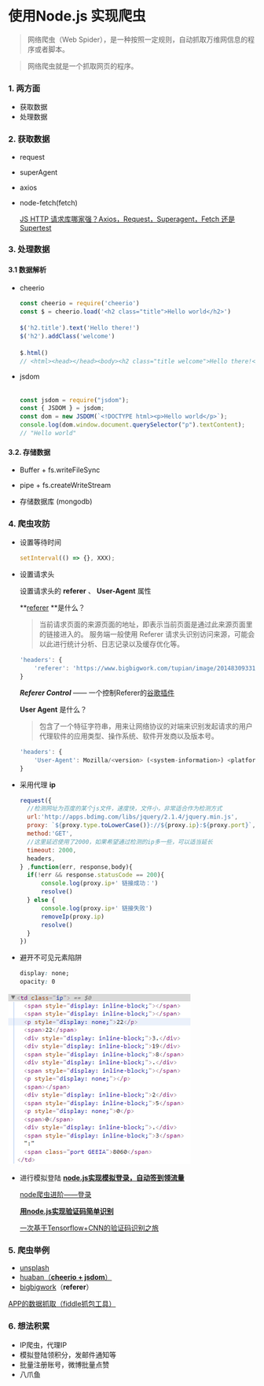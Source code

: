 # 使用Node.js 实现爬虫

> 网络爬虫（Web Spider），是一种按照一定规则，自动抓取万维网信息的程序或者脚本。

> 网络爬虫就是一个抓取网页的程序。

### 1. 两方面

* 获取数据
* 处理数据

### 2. 获取数据

- request

* superAgent

- axios

- node-fetch(fetch)

    [JS HTTP 请求库哪家强？Axios，Request，Superagent，Fetch 还是 Supertest](https://juejin.im/post/6844903736268029965)

### 3. 处理数据

#### 3.1 数据解析

- cheerio

  ```js
  const cheerio = require('cheerio')
  const $ = cheerio.load('<h2 class="title">Hello world</h2>')
   
  $('h2.title').text('Hello there!')
  $('h2').addClass('welcome')
   
  $.html()
  // <html><head></head><body><h2 class="title welcome">Hello there!</h2></body></html>
  ```

- jsdom

  ```js
  
  const jsdom = require("jsdom");
  const { JSDOM } = jsdom;
  const dom = new JSDOM(`<!DOCTYPE html><p>Hello world</p>`);
  console.log(dom.window.document.querySelector("p").textContent); 
  // "Hello world"
  ```

#### 3.2. 存储数据

- Buffer + fs.writeFileSync

- pipe + fs.createWriteStream

- 存储数据库 (mongodb) 

### 4. 爬虫攻防

- 设置等待时间

  ```js
  setInterval(() => {}, XXX);
  ```

- 设置请求头

  设置请求头的 **referer** 、 **User-Agent** 属性

   **[referer](http://www.ruanyifeng.com/blog/2019/06/http-referer.html) **是什么？

  > 当前请求页面的来源页面的地址，即表示当前页面是通过此来源页面里的链接进入的。
  > 服务端一般使用 Referer 请求头识别访问来源，可能会以此进行统计分析、日志记录以及缓存优化等。

  ```js
  'headers': {
      'referer': 'https://www.bigbigwork.com/tupian/image/20148309331.html' // eg bigbigwork大作网
  }
  ```

  ***Referer Control***  —— 一个控制Referer的[谷歌插件](https://browsernative.com/http-referer-control-chrome/)

  **User Agent** 是什么？

  > 包含了一个特征字符串，用来让网络协议的对端来识别发起请求的用户代理软件的应用类型、操作系统、软件开发商以及版本号。

  ```js
  'headers': {
      'User-Agent': Mozilla/<version> (<system-information>) <platform> (<platform-details>) <extensions>
  }
  ```

- 采用代理 **ip**

    ```js
  request({
      //检测网址为百度的某个js文件，速度快，文件小，非常适合作为检测方式
      url:'http://apps.bdimg.com/libs/jquery/2.1.4/jquery.min.js',
      proxy: `${proxy.type.toLowerCase()}://${proxy.ip}:${proxy.port}`,
      method:'GET',
      //这里延迟使用了2000，如果希望通过检测的ip多一些，可以适当延长
      timeout: 2000,
      headers,
  } ,function(err, response,body){
      if(!err && response.statusCode == 200){
          console.log(proxy.ip+' 链接成功：')
          resolve()
      } else {
          console.log(proxy.ip+' 链接失败')
          removeIp(proxy.ip)
          resolve()
      }
  })
  ```

- 避开不可见元素陷阱

    ```css
  display: none;
  opacity: 0
  ```

![不可见陷阱](https://github.com/xszi/node/blob/master/node-spider/%E4%B8%8D%E5%8F%AF%E8%A7%81%E9%99%B7%E9%98%B1.png)

  - 进行模拟登陆
      [**node.js实现模拟登录，自动签到领流量**](https://cnodejs.org/topic/54e96cf7ddce2d471403203f)
      
      [node爬虫进阶——登录](https://www.jianshu.com/p/87867f325184)
      
      [**用node.js实现验证码简单识别**](https://cnodejs.org/topic/56addaf524b0c1ec628ff0f6)  
      
      [一次基于Tensorflow+CNN的验证码识别之旅](https://www.jianshu.com/p/aa075424d2d2)

### 5. 爬虫举例

- [unsplash](https://unsplash.com/s/photos/food)
- [huaban（**cheerio + jsdom**）](https://huaban.com/search/?q=food&category=food_drink)
- [bigbigwork](https://www.bigbigwork.com/tupian/food.html)（<strong>referer</strong>）

[APP的数据抓取（fiddle抓包工具）](https://www.cnblogs.com/111testing/p/6231215.html)

### 6. 想法积累

- IP爬虫，代理IP
- 模拟登陆领积分，发邮件通知等
- 批量注册账号，微博批量点赞
- 八爪鱼
